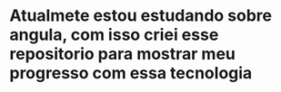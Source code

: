 # Atualmete estou estudando sobre angula, com isso criei esse repositorio para mostrar meu progresso com essa tecnologia
